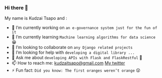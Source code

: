 ### Hi there 👋


My name is Kudzai Tsapo and :

- 🔭 I’m currently working on `an e-governance system just for the fun of it`
- 🌱 I’m currently learning `Machine learning algorithms for data science` :grin:
- 👯 I’m looking to collaborate on `any Django related projects`
- 🤔 I’m looking for help with `developing a digital library ...`
- 💬 Ask me about `developing APIs with Flask and FlaskRestful` :thinking: 
- 📫 How to reach me: kudzaitsapo@gmail.com [My twitter](https://twitter.com/kudzaitsapo)
- ⚡ Fun fact: `Did you know: The first oranges weren’t orange` :astonished:
